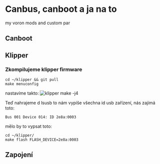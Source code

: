# Canbus, canboot a ja na to
my voron mods and custom par

## Canboot

## Klipper
### Zkompilujeme klipper firmware

    cd ~/klipper && git pull
    make menuconfig

   nastavíme takto:
   ![klipper](/img/klipper.png) 
    make -j4

Teď nahrajeme d
    lsusb
to nám vypíše všechna id usb zařízení, nás zajímá toto:

    Bus 001 Device 014: ID 2e8a:0003

mělo by to vypsat toto:

    cd ~/klipper/
    make flash FLASH_DEVICE=2e8a:0003


## Zapojení

